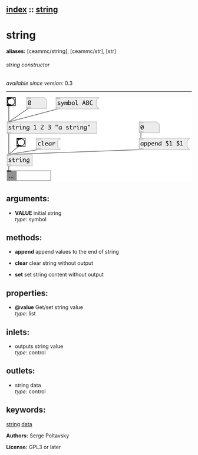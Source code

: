 [index](index.html) :: [string](category_string.html)
---

# string
**aliases:** [ceammc/string], [ceammc/str], [str]


###### string constructor

*available since version:* 0.3

---




[![example](../examples/img/string.jpg)](../examples/pd/string.pd)



## arguments:

* **VALUE**
initial string<br>
_type:_ symbol<br>



## methods:

* **append**
append values to the end of string<br>

* **clear**
clear string without output<br>

* **set**
set string content without output<br>




## properties:

* **@value** 
Get/set string value<br>
_type:_ list<br>



## inlets:

* outputs string value<br>
_type:_ control



## outlets:

* string data<br>
_type:_ control



## keywords:

[string](keywords/string.html)
[data](keywords/data.html)






**Authors:** Serge Poltavsky




**License:** GPL3 or later






